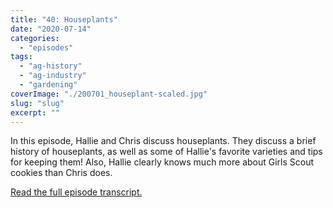 ```yaml
---
title: "40: Houseplants"
date: "2020-07-14"
categories: 
  - "episodes"
tags: 
  - "ag-history"
  - "ag-industry"
  - "gardening"
coverImage: "./200701_houseplant-scaled.jpg"
slug: "slug"
excerpt: ""
---
```


In this episode, Hallie and Chris discuss houseplants. They discuss a brief history of houseplants, as well as some of Hallie's favorite varieties and tips for keeping them! Also, Hallie clearly knows much more about Girls Scout cookies than Chris does.

[Read the full episode transcript.](https://www.onetogrowonpod.com/40-houseplants-transcript)
